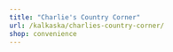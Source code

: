 ```yaml
---
title: "Charlie's Country Corner"
url: /kalkaska/charlies-country-corner/
shop: convenience
---
```

